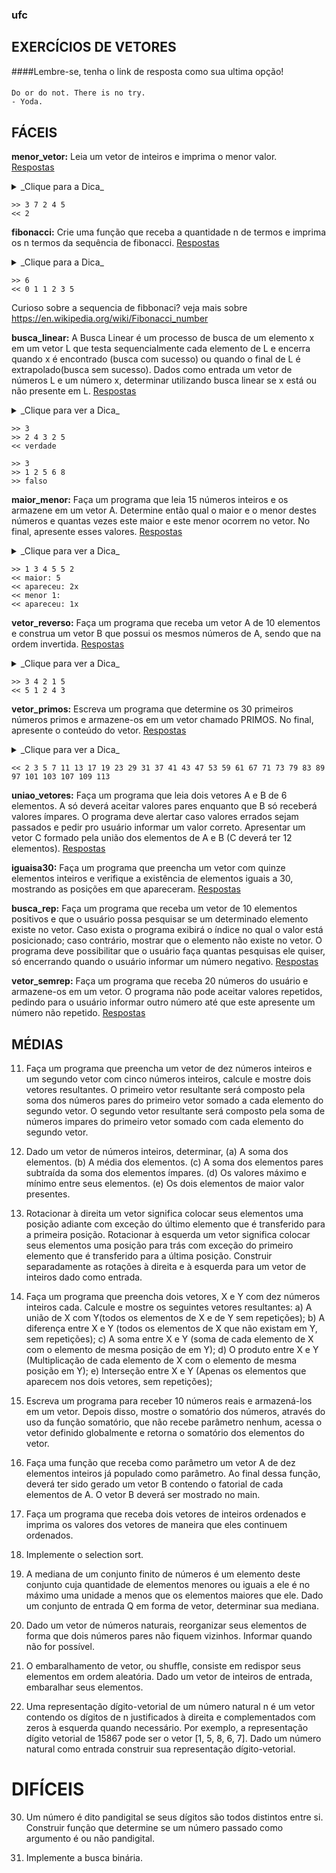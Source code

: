 ### ufc
## EXERCÍCIOS DE VETORES

####Lembre-se, tenha o link de resposta como sua ultima opção!
####
```
Do or do not. There is no try.
- Yoda.
```

## FÁCEIS

**menor_vetor:** Leia um vetor de inteiros e imprima o menor valor.  
[Respostas](03_vetores/menor_vetor.md)
<details><summary>_Clique para a Dica_</summary>
```
	percorra o vetor usando uma variavel auxiliar para guardar o menor valor encontrado
	sempre que achar alguem menor atualize o valor da variavel auxiliar no final o menor
	valor estara armazenado na variavel auxilliar.
```
</details>

	>> 3 7 2 4 5
	<< 2


**fibonacci:** Crie uma função que receba a quantidade n de termos e imprima os n termos da sequência de fibonacci.
[Respostas](03_vetores/fibonacci.md)
<details><summary>_Clique para a Dica_</summary>
```
inicie as duas primeiras posicoes com 0, 1 respectivamente
depois é so fazer um loop somando a posicao vet[n-1] + vet[n-2] ate o enesimo termo
```
</details>

	>> 6
	<< 0 1 1 2 3 5

Curioso sobre a sequencia de fibbonaci? veja mais sobre https://en.wikipedia.org/wiki/Fibonacci_number

**busca_linear:** A Busca Linear é um processo de busca de um elemento x em um vetor L que testa sequencialmente cada elemento de L e encerra quando x é encontrado (busca com sucesso) ou quando o final de L é extrapolado(busca sem sucesso). Dados como 
entrada um vetor de números L e um número x, determinar utilizando busca linear se x está ou não presente em L.
[Respostas](03_vetores/busca_linear.md)
<details><summary>_Clique para ver a Dica_</summary>
```
	leia o numero
	de i <- 0 ate n-1
		se v[i] = numero
		retorne verdade
	retorne falso
```
</details>

	>> 3
	>> 2 4 3 2 5
	<< verdade

	>> 3
	>> 1 2 5 6 8
	>> falso 

**maior_menor:** Faça um programa que leia 15 números inteiros e os armazene em um vetor A. Determine então qual o maior e o menor destes números e quantas vezes este maior e este menor ocorrem no vetor. No final, apresente esses valores.
[Respostas](03_vetores/maior_menor.md)
<details><summary>_Clique para ver a Dica_</summary>
```
	uma das formas de fazer eh a seguinte
	faca menor = A[0], maior = A[0]
	percorra o vetor sempre que encontrar um valor menor que a variavel menor atualize a variavel
	da mesma forma para o maior, no final voce tera o maior e menor
	entao basta percorrer o vetor novamente contando o numero de vezes que cada uma delas aparece
```
</details>

	>> 1 3 4 5 5 2
	<< maior: 5
	<< apareceu: 2x
	<< menor 1: 
	<< apareceu: 1x

**vetor_reverso:** Faça um programa que receba um vetor A de 10 elementos e construa um vetor B que possui os mesmos números de A, sendo que na ordem invertida.
[Respostas](03_vetores/vetor_reverso.md)
<details><summary>_Clique para ver a Dica_</summary>
```
	depois de preencher o vetor A faca
	de i <- 0 até n-1 faca
		B[i] = A[n-1-i]
```
</details>

	>> 3 4 2 1 5
	<< 5 1 2 4 3

**vetor_primos:** Escreva um programa que determine os 30 primeiros números primos e armazene-os em um vetor chamado PRIMOS. No final, apresente o conteúdo do vetor.
[Respostas](03_vetores/vetor_primos.md)
<details><summary>_Clique para ver a Dica_</summary>
```
	use uma funcao que determina se um numero eh primo
	se tiver duvidas com isto olhe esta resolucao que fizemos na secao de lacos [Resolucao eh_primo](02_lacos/eh_primo.md)
	depois disto basta fazer um laco indo de 2 ate 100 (ate la voce ja tera encontrado 30 primos)
	e sempre que encontra um numero primo atraves da funcao eh_primo adicione ao vetor, quando tiver 30 numeros pare o laco
```
</details>

	<< 2 3 5 7 11 13 17 19 23 29 31 37 41 43 47 53 59 61 67 71 73 79 83 89 97 101 103 107 109 113 

**uniao_vetores:** Faça um programa que leia dois vetores A e B de 6 elementos. A só deverá aceitar valores pares enquanto que B só receberá valores ímpares. O programa deve alertar caso valores errados sejam passados e pedir pro usuário informar um valor correto. Apresentar um vetor C formado pela união dos elementos de A e B (C deverá ter 12 elementos).
[Respostas](03_vetores/uniao_vetores.md)

**iguaisa30:** Faça um programa que preencha um vetor com quinze elementos inteiros e verifique a existência de elementos iguais a 30, mostrando as posições em que apareceram.
[Respostas](03_vetores/iguaisa30.md)

**busca_rep:** Faça um programa que receba um vetor de 10 elementos positivos e que o usuário possa pesquisar se um determinado elemento existe no vetor. Caso exista o programa exibirá o índice no qual o valor está posicionado; caso contrário, mostrar que o elemento não existe no vetor. O programa deve possibilitar que o usuário faça quantas pesquisas ele quiser, só encerrando quando o usuário informar um número negativo.
[Respostas](03_vetores/busca_rep.md)

**vetor_semrep:** Faça um programa que receba 20 números do usuário e armazene-os em um vetor. O programa não pode aceitar valores repetidos, pedindo para o usuário informar outro número até que este apresente um número não repetido.
[Respostas](03_vetores/vetor_semrep.md)

## MÉDIAS

11. Faça um programa que preencha um vetor de dez números inteiros e um segundo vetor com cinco números inteiros, calcule e mostre dois vetores resultantes. O primeiro vetor resultante será composto pela soma dos números pares do primeiro vetor somado a cada elemento do segundo vetor. O segundo vetor resultante será composto pela soma de números impares do primeiro vetor somado com cada elemento do segundo vetor.

12. Dado um vetor de números inteiros, determinar,
(a) A soma dos elementos.
(b) A média dos elementos.
(c) A soma dos elementos pares subtraída da soma dos elementos ímpares.
(d) Os valores máximo e mínimo entre seus elementos.
(e) Os dois elementos de maior valor presentes.

14. Rotacionar à direita um vetor significa colocar seus elementos uma posição adiante com exceção do último elemento que é transferido para a primeira posição. Rotacionar à esquerda um vetor significa colocar seus elementos uma posição para trás com exceção do primeiro elemento que é transferido para a última posição. Construir separadamente as rotações à direita e à esquerda para um vetor de inteiros dado como entrada.

15. Faça um programa que preencha dois vetores, X e Y com dez números inteiros cada. Calcule e mostre os seguintes vetores resultantes:
a) A união de X com Y(todos os elementos de X e de Y sem repetições);
b) A diferença entre X e Y (todos os elementos de X que não existam em Y, sem repetições);
c) A soma entre X e Y (soma de cada elemento de X com o elemento de mesma posição de em Y);
d) O produto entre X e Y (Multiplicação de cada elemento de X com o elemento de mesma posição em Y);
e) Interseção entre X e Y (Apenas os elementos que aparecem nos dois vetores, sem repetições);

17. Escreva um programa para receber 10 números reais e armazená-los em um vetor. Depois disso,  mostre  o  somatório  dos  números,  através  do  uso  da  função  somatório,  que  não recebe  parâmetro  nenhum,  acessa  o  vetor  definido  globalmente  e  retorna  o  somatório dos elementos do vetor.

18. Faça uma  função  que  receba  como  parâmetro  um  vetor  A  de  dez  elementos  inteiros  já populado  como  parâmetro.  Ao final  dessa  função,  deverá  ter  sido  gerado  um  vetor  B contendo o fatorial de cada elementos de A. O vetor B deverá ser mostrado no main.

20. Faça um programa que receba dois vetores de inteiros ordenados e imprima os valores dos vetores de maneira que eles continuem ordenados.

22. Implemente o selection sort.

23. A mediana de um conjunto finito de números é um elemento deste conjunto cuja quantidade de elementos menores ou iguais a ele é no máximo uma unidade a menos que os elementos maiores que ele. Dado um conjunto de entrada Q em forma de vetor, determinar sua mediana.

24. Dado um vetor de números naturais, reorganizar seus elementos de forma que dois números pares não fiquem vizinhos. Informar quando não for possível.

25. O embaralhamento de vetor, ou shuffle, consiste em redispor seus elementos em ordem aleatória. Dado um vetor de inteiros de entrada, embaralhar seus elementos.

27. Uma representação dígito-vetorial de um número natural n é um vetor contendo os dígitos de n justificados à direita e complementados com zeros à esquerda quando necessário. Por exemplo, a representação dígito vetorial de 15867 pode ser o vetor [1, 5, 8, 6, 7]. Dado um número natural como entrada construir sua representação dígito-vetorial.


# DIFÍCEIS

30. Um número é dito pandigital se seus dígitos são todos distintos entre si. Construir função que determine se um número passado como argumento é ou não pandigital.

35. Implemente a busca binária.
